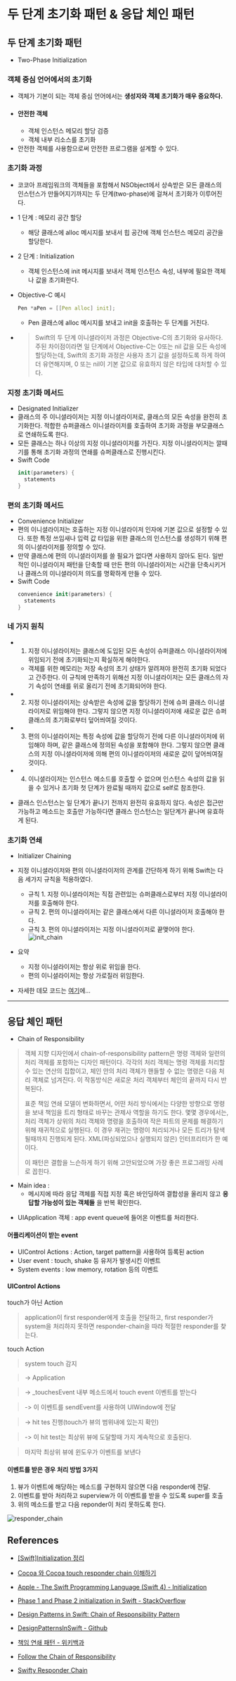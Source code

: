 # 두 단계 초기화 패턴 & 응답 체인 패턴

## 두 단계 초기화 패턴
* Two-Phase Initialization

### 객체 중심 언어에서의 초기화
* 객체가 기본이 되는 객체 중심 언어에서는 **생성자와 객체 초기화가 매우 중요하다.**
* #### 안전한 객체
  * 객체 인스턴스 메모리 할당 검증
  * 객체 내부 리소스를 초기화
* 안전한 객체를 사용함으로써 안전한 프로그램을 설계할 수 있다.


### 초기화 과정
* 코코아 프레임워크의 객체들을 포함해서 NSObject에서 상속받은 모든 클래스의 인스턴스가 만들어지기까지는 두 단계(two-phase)에 걸쳐서 초기화가 이루어진다.

* 1 단계 : 메모리 공간 할당
  * 해당 클래스에 alloc 메시지를 보내서 힙 공간에 객체 인스턴스 메모리 공간을 할당한다.
* 2 단계 : Initialization
  * 객체 인스턴스에 init 메시지를 보내서 객체 인스턴스 속성, 내부에 필요한 객체나 값을 초기화한다.
* Objective-C 예시
  ```c
  Pen *aPen = [[Pen alloc] init];
  ```
  * Pen 클래스에 alloc 메시지를 보내고 init을 호출하는 두 단계를 거친다.
* > Swift의 두 단계 이니셜라이저 과정은 Objective-C의 초기화와 유사하다. 주된 차이점이라면 일 단계에서 Objective-C는 0또는 nil 값을 모든 속성에 할당하는데, Swift의 초기화 과정은 사용자 초기 값을 설정하도록 하게 하여 더 유연해지며, 0 또는 nil이 기본 값으로 유효하지 않은 타입에 대처할 수 있다.

### 지정 초기화 메서드
* Designated Initializer
* 클래스의 주 이니셜라이저는 지정 이니셜라이저로, 클래스의 모든 속성을 완전히 초기화한다. 적합한 슈퍼클래스 이니셜라이저를 호출하여 초기화 과정을 부모클래스로 연쇄하도록 한다.
* 모든 클래스는 하나 이상의 지정 이니셜라이저를 가진다. 지정 이니셜라이저는 깔때기를 통해 초기화 과정의 연쇄를 슈퍼클래스로 진행시킨다.
* Swift Code
  ```swift
  init(parameters) {
    statements
  }
  ```

### 편의 초기화 메서드
* Convenience Initializer
* 편의 이니셜라이저는 호출하는 지정 이니셜라이저 인자에 기본 값으로 설정할 수 있다. 또한 특정 쓰임새나 입력 값 타입을 위한 클래스의 인스턴스를 생성하기 위해 편의 이니셜라이저를 정의할 수 있다.
* 만약 클래스에 편의 이니셜라이저를 쓸 필요가 없다면 사용하지 않아도 된다. 일반적인 이니셜라이저 패턴을 단축할 때 만든 편의 이니셜라이저는 시간을 단축시키거나 클래스의 이니셜라이저 의도를 명확하게 만들 수 있다.
* Swift Code
  ```swift
  convenience init(parameters) {
    statements
  }
  ```

### 네 가지 원칙
* 1. 지정 이니셜라이저는 클래스에 도입된 모든 속성이 슈퍼클래스 이니셜라이저에 위임되기 전에 초기화되는지 확실하게 해야한다.
    * 객체를 위한 메모리는 저장 속성의 초기 상태가 알려져야 완전히 초기화 되었다고 간주한다. 이 규칙에 만족하기 위해선 지정 이니셜라이저는 모든 클래스의 자기 속성이 연쇄를 위로 올리기 전에 초기화되어야 한다.

* 2. 지정 이니셜라이저는 상속받은 속성에 값을 할당하기 전에 슈퍼 클래스 이니셜라이저로 위임해야 한다. 그렇지 않으면 지정 이니셜라이저에 새로운 값은 슈퍼클래스의 초기화로부터 덮어씌여질 것이다.

* 3. 편의 이니셜라이저는 특정 속성에 값을 할당하기 전에 다른 이니셜라이저에 위임해야 하며, 같은 클래스에 정의된 속성을 포함해야 한다. 그렇지 않으면 클래스의 지정 이니셜라이저에 의해 편의 이니셜라이저의 새로운 값이 덮어씌여질 것이다.

* 4. 이니셜라이저는 인스턴스 메소드를 호출할 수 없으며 인스턴스 속성의 값을 읽을 수 있거나 초기화 첫 단계가 완료될 때까지 값으로 self로 참조한다.

* 클래스 인스턴스는 일 단계가 끝나기 전까지 완전히 유효하지 않다. 속성은 접근만 가능하고 메소드는 호출만 가능하다면 클래스 인스턴스는 일단계가 끝나며 유효하게 된다.

### 초기화 연쇄
* Initializer Chaining
* 지정 이니셜라이저와 편의 이니셜라이저의 관계를 간단하게 하기 위해 Swift는 다음 세가지 규칙을 적용하였다.
  * 규칙 1. 지정 이니셜라이저는 직접 관련있는 슈퍼클래스로부터 지정 이니셜라이저를 호출해야 한다.
  * 규칙 2. 편의 이니셜라이저는 같은 클래스에서 다른 이니셜라이저 호출해야 한다.
  * 규칙 3. 편의 이니셜라이저는 지정 이니셜라이저로 끝맺어야 한다.
![init_chain](images/init_chain.png)
* 요약
  * 지정 이니셜라이저는 항상 위로 위임을 한다.
  * 편의 이니셜라이저는 항상 가로질러 위임한다.

* 자세한 데모 코드는 [여기](https://github.com/SamStone92/DesignPatternsInSwift/blob/master/)에...

--------

## 응답 체인 패턴
* Chain of Responsibility  
> 객체 지향 디자인에서 chain-of-responsibility pattern은 명령 객체와 일련의 처리 객체를 포함하는 디자인 패턴이다. 각각의 처리 객체는 명령 객체를 처리할 수 있는 연산의 집합이고, 체인 안의 처리 객체가 핸들할 수 없는 명령은 다음 처리 객체로 넘겨진다. 이 작동방식은 새로운 처리 객체부터 체인의 끝까지 다시 반복된다.
>
> 표준 책임 연쇄 모델이 변화하면서, 어떤 처리 방식에서는 다양한 방향으로 명령을 보내 책임을 트리 형태로 바꾸는 관제사 역할을 하기도 한다. 몇몇 경우에서는, 처리 객체가 상위의 처리 객체와 명령을 호출하여 작은 파트의 문제를 해결하기 위해 재귀적으로 실행된다. 이 경우 재귀는 명령이 처리되거나 모든 트리가 탐색될때까지 진행되게 된다. XML(파싱되었으나 실행되지 않은) 인터프리터가 한 예이다.
>
> 이 패턴은 결합을 느슨하게 하기 위해 고안되었으며 가장 좋은 프로그래밍 사례로 꼽힌다.

* Main idea :
  * 메시지에 따라 응답 객체를 직접 지정 혹은 바인딩하여 결합성을 올리지 않고 **응답할 가능성이 있는 객체들** 을 반복 확인한다.

- UIApplication  객체 : app event queue에 들어온 이벤트를 처리한다.


#### 어플리케이션이 받는 event
- UIControl Actions : Action, target pattern을 사용하여 등록된 action
- User event : touch, shake 등 유저가 발생시킨 이벤트
- System events : low memory, rotation 등의 이벤트

#### UIControl Actions

touch가 아닌 Action

> application이 first responder에게 호출을 전달하고, first responder가 system을 처리하지 못하면 responder-chain을 따라 적절한 responder를 찾는다.

touch Action

> system touch 감지

> -> Application

> -> _touchesEvent  내부 메소드에서 touch event  이벤트를 받는다

> -> 이 이벤트를 sendEvent를 사용하여 UIWindow에 전달

> -> hit tes 진행(touch가 뷰의 범위내에 있는지 확인)

> -> 이 hit test는 최상위 뷰에 도달할때 가지 계속적으로 호출된다.

> 마지막 최상위 뷰에 윈도우가 이벤트를 보낸다


#### 이벤트를 받은 경우 처리 방법 3가지
1. 뷰가 이벤트에 해당하는 메소드를 구현하지 않으면 다음 responder에 전달.
2. 이벤트를 받아 처리하고 superview가 이 이벤트를 받을 수 있도록 super를 호출
3. 위의 메소드를 받고 다음 reponder이 처리 못하도록 한다.

![responder_chain](images/responder_chain.png)

## References
* [[Swift]Initialization 정리](http://minsone.github.io/mac/ios/swift-initialization-summary)
* [Cocoa 와 Cocoa touch responder chain 이해하기
](https://medium.com/@audrl1010/cocoa-%EC%99%80-cocoa-touch-responder-chain%EC%97%90-%EC%9D%B4%ED%95%B4%ED%95%98%EA%B8%B0-5121d8d707d2)

* [Apple - The Swift Programming Language (Swift 4) - Initialization](https://developer.apple.com/library/content/documentation/Swift/Conceptual/Swift_Programming_Language/Initialization.html)
* [Phase 1 and Phase 2 initialization in Swift - StackOverflow](https://stackoverflow.com/questions/29230467/phase-1-and-phase-2-initialization-in-swift)
* [Design Patterns in Swift: Chain of Responsibility Pattern](https://medium.com/design-patterns-in-swift/design-patterns-in-swift-chain-of-responsibility-pattern-f575c85a43c)
* [DesignPatternsInSwift - Github](https://github.com/SamStone92/DesignPatternsInSwift)
* [책임 연쇄 패턴 - 위키백과](https://ko.wikipedia.org/wiki/%EC%B1%85%EC%9E%84_%EC%97%B0%EC%87%84_%ED%8C%A8%ED%84%B4)
* [Follow the Chain of Responsibility](http://www.javaworld.com/article/2073684/java-web-development/follow-the-chain-of-responsibility.html)
* [Swifty Responder Chain](http://roopc.net/posts/2016/swifty-responder-chain/)
